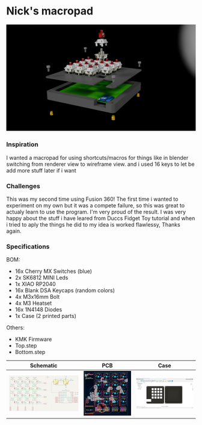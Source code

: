 # Nick's macropad
![Img](assets/render.png)  

### Inspiration

I wanted a macropad for using shortcuts/macros for things like in blender switching from renderer view to wireframe view. and i used 16 keys to let be add more stuff later if i want  

### Challenges

This was my second time using Fusion 360! The first time i wanted to experiment on my own but it was a compete failure, so this was great to actualy learn to use the program. I'm very proud of the result. I was very happy about the stuff i have leared from Duccs Fidget Toy tutorial and when i tried to aply the things he did to my idea is worked flawlessy, Thanks again.

### Specifications

BOM: 
- 16x Cherry MX Switches (blue)
- 2x SK6812 MINI Leds
- 1x XIAO RP2040
- 16x Blank DSA Keycaps (random colors)
- 4x M3x16mm Bolt
- 4x M3 Heatset
- 16x 1N4148 Diodes
- 1x Case (2 printed parts)

Others:
- KMK Firmware
- Top.step 
- Bottom.step

Schematic            |  PCB         |   Case
:-------------------------:|:-------------------------:|:-------------------------:|
![image](assets/schematic.png)    |  ![image](assets/pcb.png)  | ![image](assets/fusion.png)



